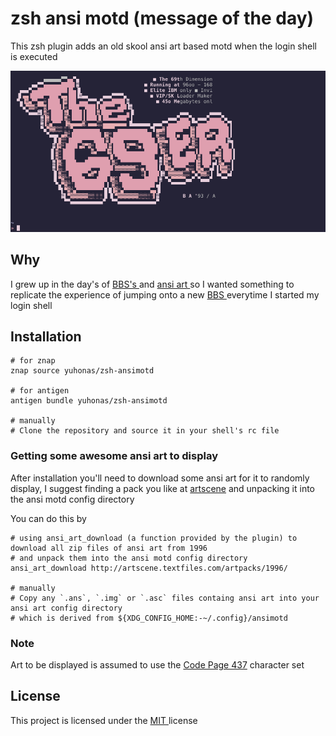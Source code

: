 # zsh ansi motd (message of the day)

This zsh plugin adds an old skool ansi art based motd when the login shell is executed

![Example MOTD](./example.png)

## Why

I grew up in the day's of [ BBS's ](https://en.wikipedia.org/wiki/Bulletin_board_system) and [ ansi art ](https://en.wikipedia.org/wiki/ANSI_art) so I wanted something
to replicate the experience of jumping onto a new [ BBS ](https://en.wikipedia.org/wiki/Bulletin_board_system) everytime I started my login shell

## Installation

```
# for znap
znap source yuhonas/zsh-ansimotd

# for antigen
antigen bundle yuhonas/zsh-ansimotd

# manually
# Clone the repository and source it in your shell's rc file
```

### Getting some awesome ansi art to display
After installation you'll need to download some ansi art for it to randomly display, I suggest
finding a pack you like at [artscene](http://artscene.textfiles.com/artpacks/) and unpacking it
into the ansi motd config directory

You can do this by

```
# using ansi_art_download (a function provided by the plugin) to download all zip files of ansi art from 1996
# and unpack them into the ansi motd config directory
ansi_art_download http://artscene.textfiles.com/artpacks/1996/

# manually
# Copy any `.ans`, `.img` or `.asc` files containg ansi art into your ansi art config directory
# which is derived from ${XDG_CONFIG_HOME:-~/.config}/ansimotd
```

### Note
Art to be displayed is assumed to use the [Code Page 437]( https://en.wikipedia.org/wiki/Code_page_437 ) character set


## License

This project is licensed under the [ MIT ](./LICENSE) license
